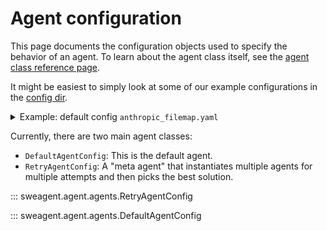 # Agent configuration

This page documents the configuration objects used to specify the behavior of an agent.
To learn about the agent class itself, see the [agent class reference page](agent.md).

It might be easiest to simply look at some of our example configurations in the [config dir](https://github.com/SWE-agent/SWE-agent/tree/main/config).

<details>
<summary>Example: default config <code>anthropic_filemap.yaml</code></summary>

```yaml
--8<-- "config/default_from_url.yaml"
```
</details>

Currently, there are two main agent classes:

* `DefaultAgentConfig`: This is the default agent.
* `RetryAgentConfig`: A "meta agent" that instantiates multiple agents for multiple attempts and then picks the best solution.

::: sweagent.agent.agents.RetryAgentConfig

::: sweagent.agent.agents.DefaultAgentConfig